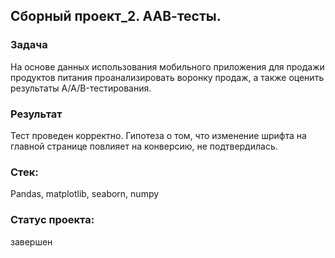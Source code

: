 ## Сборный проект_2. ААВ-тесты.
### Задача
На основе данных использования мобильного приложения для продажи продуктов питания проанализировать воронку продаж, а также оценить результаты A/A/B-тестирования.
### Результат
Тест проведен корректно. Гипотеза о том, что изменение шрифта на главной странице повлияет на конверсию, не подтвердилась.
### Стек:
Pandas, matplotlib, seaborn, numpy
### Статус проекта: 
завершен
